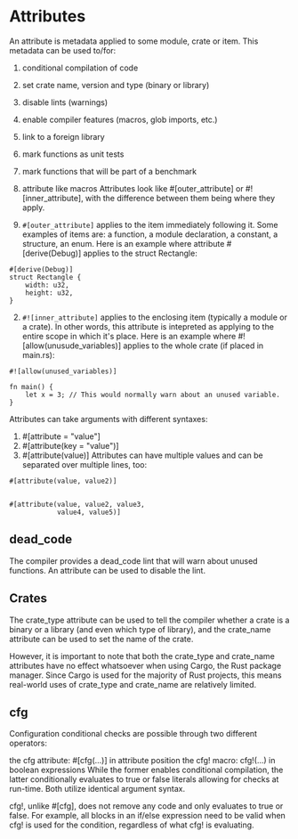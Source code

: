 # Attributes
An attribute is metadata applied to some module, crate or item. This metadata can be used to/for:

1. conditional compilation of code
2. set crate name, version and type (binary or library)
3. disable lints (warnings)
4. enable compiler features (macros, glob imports, etc.)
5. link to a foreign library
6. mark functions as unit tests
7. mark functions that will be part of a benchmark
8. attribute like macros
Attributes look like #[outer_attribute] or #![inner_attribute], with the difference between them being where they apply.

1.  `#[outer_attribute]` applies to the item immediately following it. Some examples of items are: a function, a module declaration, a constant, a structure, an enum. Here is an example where attribute #[derive(Debug)] applies to the struct Rectangle:
```
#[derive(Debug)]
struct Rectangle {
    width: u32,
    height: u32,
}
```
2. `#![inner_attribute]` applies to the enclosing item (typically a module or a crate). In other words, this attribute is intepreted as applying to the entire scope in which it's place. Here is an example where #![allow(unusude_variables)] applies to the whole crate (if placed in main.rs):
```
#![allow(unused_variables)]

fn main() {
    let x = 3; // This would normally warn about an unused variable.
}
```
Attributes can take arguments with different syntaxes:

1. #[attribute = "value"]
2. #[attribute(key = "value")]
3. #[attribute(value)]
Attributes can have multiple values and can be separated over multiple lines, too:
```
#[attribute(value, value2)]


#[attribute(value, value2, value3,
            value4, value5)]
```

## dead_code
The compiler provides a dead_code lint that will warn about unused functions.
An attribute can be used to disable the lint.

## Crates
The crate_type attribute can be used to tell the compiler whether a crate is a binary or a library (and even which type of library), and the crate_name attribute can be used to set the name of the crate.

However, it is important to note that both the crate_type and crate_name attributes have no effect whatsoever when using Cargo, the Rust package manager. Since Cargo is used for the majority of Rust projects, this means real-world uses of crate_type and crate_name are relatively limited.

## cfg
Configuration conditional checks are possible through two different operators:

the cfg attribute: #[cfg(...)] in attribute position
the cfg! macro: cfg!(...) in boolean expressions
While the former enables conditional compilation, the latter conditionally evaluates to true or false literals allowing for checks at run-time. Both utilize identical argument syntax.

cfg!, unlike #[cfg], does not remove any code and only evaluates to true or false. For example, all blocks in an if/else expression need to be valid when cfg! is used for the condition, regardless of what cfg! is evaluating.